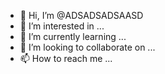 - 👋 Hi, I’m @ADSADSADSAASD
- 👀 I’m interested in ...
- 🌱 I’m currently learning ...
- 💞️ I’m looking to collaborate on ...
- 📫 How to reach me ...

<!---
ADSADSADSAASD/ADSADSADSAASD is a ✨ special ✨ repository because its `README.md` (this file) appears on your GitHub profile.
You can click the Preview link to take a look at your changes.
--->
